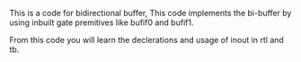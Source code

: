 This is a code for bidirectional buffer, This code implements the bi-buffer by using inbuilt gate premitives like bufif0 and bufif1.

From this code you will learn the declerations and usage of inout in rtl and tb.
